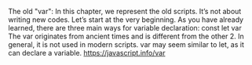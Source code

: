 The old "var":
In this chapter, we represent the old scripts. It’s not about writing new codes.
Let’s start at the very beginning.
As you have already learned, there are three main ways for variable declaration:
const
let
var
The var originates from ancient times and is different from the other 2. In general, it is not used in modern scripts.
var may seem similar to let, as it can declare a variable.
https://javascript.info/var
